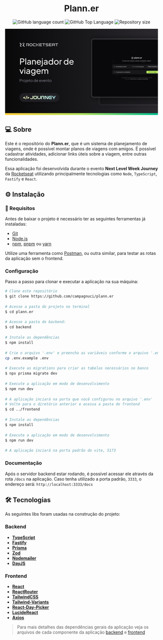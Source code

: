 <h1 align="center">
  Plann.er
</h1>

<p align="center">
  <img alt="GitHub language count" src="https://img.shields.io/github/languages/count/campagnuci/plann.er">
  <img alt="GitHub Top Language" src="https://img.shields.io/github/languages/top/campagnuci/plann.er" />
  <img alt="Repository size" src="https://img.shields.io/github/repo-size/campagnuci/plann.er">
</p>

<p>
  <img src=".github/cover.png" alt="Capa do projeto" />
</p>

## 💻 Sobre

Este é o repositório do **Plann.er**, que é um sistema de planejamento de viagens, onde é possível montar planos de viagens com amigos. É possível cadastrar atividades, adicionar links úteis sobre a viagem, entre outras funcionalidades.

Essa aplicação foi desenvolvida durante o evento **Next Level Week Journey** da [Rocketseat](https://www.rocketseat.com.br/) utilizando principalmente tecnologias como `Node`, `TypeScript`, `Fastify` e `React`.


<!--
## 🔗 Deploy
O deploy da aplicação pode ser acessada através da seguinte URL base:
-->

## ⚙ Instalação

### 📝 Requisitos

Antes de baixar o projeto é necessário ter as seguintes ferramentas já instaladas:

* [Git](https://git-scm.com)
* [Node.js](https://nodejs.org/en/)
* [npm](https://www.npmjs.com/), [pnpm](https://pnpm.io/pt/) ou [yarn](https://yarnpkg.com/)

Utilize uma ferramenta como [Postman](https://www.postman.com/), ou outra similar, para testar as rotas da aplicação sem o frontend.

### Configuração

Passo a passo para clonar e executar a aplicação na sua máquina:

```bash
# Clone este repositório
$ git clone https://github.com/campagnuci/plann.er

# Acesse a pasta do projeto no terminal
$ cd plann.er

# Acesse a pasta do backend:
$ cd backend

# Instale as dependências
$ npm install

# Crie o arquivo '.env' e preencha as variáveis conforme o arquivo '.env.example'
cp .env.example .env

# Execute as migrations para criar as tabelas necessários no banco
$ npx prisma migrate dev

# Execute a aplicação em modo de desenvolvimento
$ npm run dev

# A aplicação inciará na porta que você configurou no arquivo '.env'
# Volte para o diretório anterior e acessa a pasta do frontend
$ cd ../frontend

# Instale as dependências
$ npm install

# Execute a aplicação em modo de desenvolvimento
$ npm run dev

# A aplicação inciará na porta padrão do vite, 5173
```

### Documentação

Após o servidor backend estar rodando, é possível acessar ele através da rota `/docs` na aplicação. Caso tenha utilizado a porta padrão, `3333`, o endereço será: `http://localhost:3333/docs`

## 🛠 Tecnologias

As seguintes libs foram usadas na construção do projeto:

### Backend
- **[TypeScript](https://www.typescriptlang.org/)**
- **[Fastify](https://fastify.dev/)**
- **[Prisma](https://www.prisma.io/)**
- **[Zod](https://zod.dev/)**
- **[Nodemailer](https://nodemailer.com/)**
- **[DayJS](https://day.js.org/)**

### Frontend
- **[React](https://react.dev/)**
- **[ReactRouter](https://reactrouter.com/en/main)**
- **[TailwindCSS](https://tailwindcss.com/)**
- **[Tailwind-Variants](https://www.tailwind-variants.org/)**
- **[React-Day-Picker](https://daypicker.dev/)**
- **[LucideReact](https://lucide.dev/guide/packages/lucide-react)**
- **[Axios](https://axios-http.com/)**

> Para mais detalhes das dependências gerais da aplicação veja os arquivos de cada componente da aplicação [backend](./backend/package.json) e [frontend](./frontend/package.json)

